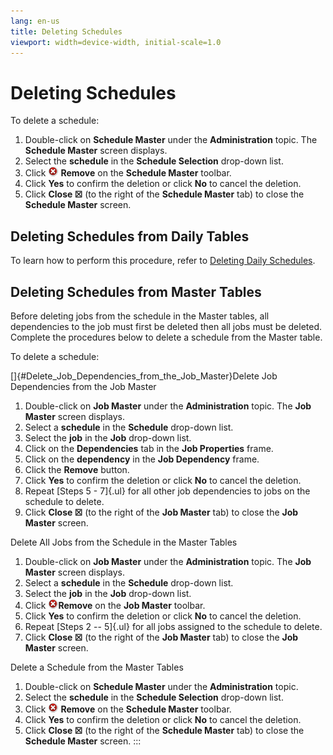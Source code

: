 ```yaml
---
lang: en-us
title: Deleting Schedules
viewport: width=device-width, initial-scale=1.0
---
```


#  Deleting Schedules

To delete a schedule:

1.  Double-click on **Schedule Master** under the **Administration**
    topic. The **Schedule Master** screen displays.
2.  Select the **schedule** in the **Schedule Selection** drop-down
    list.
3.  Click ![](../../../Resources/Images/EM/EMdelete.png) **Remove** on
    the **Schedule Master** toolbar.
4.  Click **Yes** to confirm the deletion or click **No** to cancel the
    deletion.
5.  Click **Close ☒** (to the right of the **Schedule Master** tab) to
    close the **Schedule Master** screen.

## Deleting Schedules from Daily Tables

To learn how to perform this procedure, refer to [Deleting Daily Schedules](Deleting-Daily-Schedules.md).

## Deleting Schedules from Master Tables

Before deleting jobs from the schedule in the Master tables, all
dependencies to the job must first be deleted then all jobs must be
deleted. Complete the procedures below to delete a schedule from the
Master table.

To delete a schedule:

[]{#Delete_Job_Dependencies_from_the_Job_Master}Delete Job Dependencies from the Job Master

1.  Double-click on **Job Master** under the **Administration** topic.
    The **Job Master** screen displays.
2.  Select a **schedule** in the **Schedule** drop-down list.
3.  Select the **job** in the **Job** drop-down list.
4.  Click on the **Dependencies** tab in the **Job Properties** frame.
5.  Click on the **dependency** in the **Job Dependency** frame.
6.  Click the **Remove** button.
7.  Click **Yes** to confirm the deletion or click **No** to cancel the
    deletion.
8.  Repeat [Steps 5 - 7]{.ul} for all other job dependencies to jobs on
    the schedule to delete.
9.  Click **Close ☒** (to the right of the **Job Master** tab) to close
    the **Job Master** screen.

Delete All Jobs from the Schedule in the Master Tables

1.  Double-click on **Job Master** under the **Administration** topic.
    The **Job Master** screen displays.
2.  Select a **schedule** in the **Schedule** drop-down list.
3.  Select the **job** in the **Job** drop-down list.
4.  Click ![](../../../Resources/Images/EM/EMdelete.png)**Remove** on
    the **Job Master** toolbar.
5.  Click **Yes** to confirm the deletion or click **No** to cancel the
    deletion.
6.  Repeat [Steps 2 -- 5]{.ul} for all jobs assigned to the schedule to
    delete.
7.  Click **Close ☒** (to the right of the **Job Master** tab) to close
    the **Job Master** screen.

Delete a Schedule from the Master Tables

1.  Double-click on **Schedule Master** under the **Administration**
    topic.
2.  Select the **schedule** in the **Schedule Selection** drop-down
    list.
3.  Click ![](../../../Resources/Images/EM/EMdelete.png) **Remove** on
    the **Schedule Master** toolbar.
4.  Click **Yes** to confirm the deletion or click **No** to cancel the
    deletion.
5.  Click **Close ☒** (to the right of the **Schedule Master** tab) to
    close the **Schedule Master** screen.
:::

 

